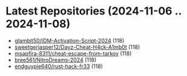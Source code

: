 # Latest Repositories (2024-11-06 .. 2024-11-08)

- [glambit50/IDM-Activation-Script-2024](https://github.com/glambit50/IDM-Activation-Script-2024) (118)
- [sweetgerjasper12/Dayz-Cheat-H4ck-A1mb0t](https://github.com/sweetgerjasper12/Dayz-Cheat-H4ck-A1mb0t) (118)
- [msapfira-8311/cheat-escape-from-tarkov](https://github.com/msapfira-8311/cheat-escape-from-tarkov) (118)
- [bree561/NitroDreams-2024](https://github.com/bree561/NitroDreams-2024) (118)
- [endguypie640/rust-hack-fr33](https://github.com/endguypie640/rust-hack-fr33) (118)
